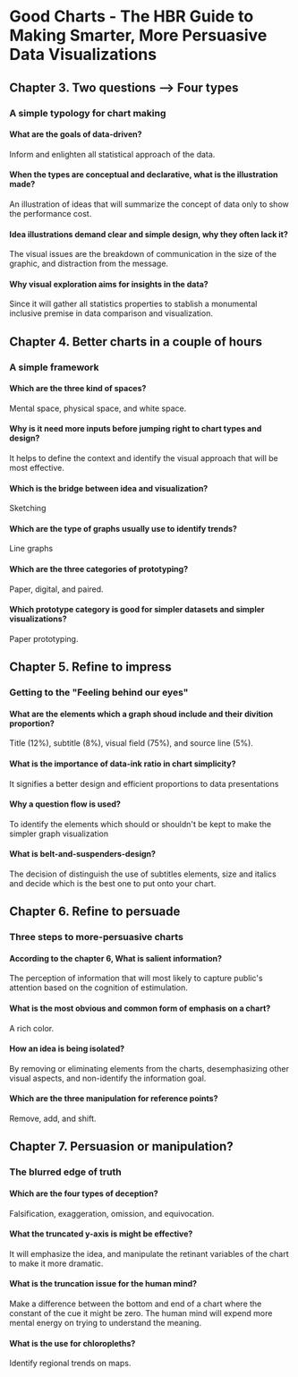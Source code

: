 # Good Charts - The HBR Guide to Making Smarter, More Persuasive Data Visualizations

## Chapter 3. Two questions --> Four types

### A simple typology for chart making

#### What are the goals of data-driven?
Inform and enlighten all statistical approach of the data.

#### When the types are conceptual and declarative, what is the illustration made?
An illustration of ideas that will summarize the concept of data only to show the performance cost.

#### Idea illustrations demand clear and simple design, why they often lack it?
The visual issues are the breakdown of communication in the size of the graphic, and distraction from the message.

#### Why visual exploration aims for insights in the data?
Since it will gather all statistics properties to stablish a monumental inclusive premise in data comparison and visualization.

## Chapter 4. Better charts in a couple of hours

### A simple framework

#### Which are the three kind of spaces?
Mental space, physical space, and white space.

#### Why is it need more inputs before jumping right to chart types and design?
It helps to define the context and identify the visual approach that will be most effective.

#### Which is the bridge between idea and visualization?
Sketching

#### Which are the type of graphs usually use to identify trends?
Line graphs

#### Which are the three categories of prototyping?
Paper, digital, and paired.

#### Which prototype category is good for simpler datasets and simpler visualizations?
Paper prototyping.

## Chapter 5. Refine to impress

### Getting to the "Feeling behind our eyes"

#### What are the elements which a graph shoud include and their divition proportion?
Title (12%), subtitle (8%), visual field (75%), and source line (5%).

#### What is the importance of data-ink ratio in chart simplicity?
It signifies a better design and efficient proportions to data presentations

#### Why a question flow is used?
To identify the elements which should or shouldn't be kept to make the simpler graph visualization

#### What is belt-and-suspenders-design?
The decision of distinguish the use of subtitles elements, size and italics and decide which is the best one to put onto your chart.

## Chapter 6. Refine to persuade

### Three steps to more-persuasive charts

#### According to the chapter 6, What is salient information?
The perception of information that will most likely to capture public's attention based on the cognition of estimulation.

#### What is the most obvious and common form of emphasis on a chart?
A rich color.

#### How an idea is being isolated?
By removing or eliminating elements from the charts, desemphasizing other visual aspects, and non-identify the information goal.

#### Which are the three manipulation for reference points?
Remove, add, and shift.

## Chapter 7. Persuasion or manipulation?

### The blurred edge of truth

#### Which are the four types of deception?
Falsification, exaggeration, omission, and equivocation.

#### What the truncated y-axis is might be effective?
It will emphasize the idea, and manipulate the retinant variables of the chart to make it more dramatic.

#### What is the truncation issue for the human mind?
Make a difference between the bottom and end of a chart where the constant of the cue it might be zero. The human mind will expend more mental energy on trying to understand the meaning.

#### What is the use for chloropleths?
Identify regional trends on maps.
